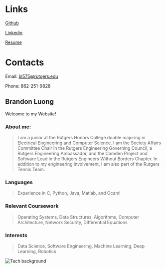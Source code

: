 # Links

[Github](https://github.com/bluong2000)

[Linkedin](http://www.linkedin.com/in/brandon-luong2000)

[Resume](https://github.com/bluong2000/bluong2000.github.io/raw/master/Brandon%20Luong%20Resume%209-10-20%20(3).pdf)


# Contacts

Email: bl575@rutgers.edu

Phone: 862-251-9828

## Brandon Luong

Welcome to my Website!

### About me:

>I am a junior at the Rutgers Honors College double majoring in Electrical Engineering and Computer Science. I am the Society Affairs Committee Chair in the Rutgers Engineering 
>Governing Council, a Rutgers Engineering Ambassador, and the Camden Project and Software Lead in the Rutgers Engineers Without Borders Chapter.
>In addition to my engineering involvement, I am also part of the Rutgers Tennis Team. 

### Languages

>Experience in C, Python, Java, Matlab, and Ocaml

### Relevant Coursework

> Operating Systems, Data Structures, Algorithms, Computer Architecture, Network Security, Differential Equations 

### Interests
> Data Science, Software Engineering, Machine Learning, Deep Learning, Robotics


![Tech background](https://i.ytimg.com/vi/5-LyRjHlRgQ/maxresdefault.jpg)


